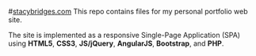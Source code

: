 #[stacybridges.com](http://stacybridges.net)
This repo contains files for my personal portfolio web site. 

The site is implemented as a responsive Single-Page Application (SPA) using **HTML5**, **CSS3**, **JS/jQuery**, **AngularJS**, **Bootstrap**, and **PHP**. 
